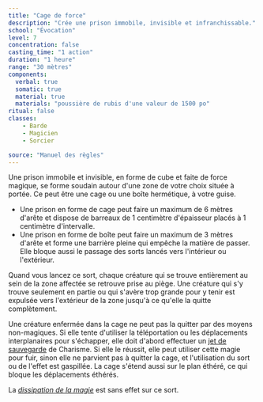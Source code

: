 ```yaml
---
title: "Cage de force"
description: "Crée une prison immobile, invisible et infranchissable."
school: "Évocation"
level: 7
concentration: false
casting_time: "1 action"
duration: "1 heure"
range: "30 mètres"
components:
  verbal: true
  somatic: true
  material: true
  materials: "poussière de rubis d'une valeur de 1500 po"
ritual: false
classes:
    - Barde
    - Magicien
    - Sorcier

source: "Manuel des règles"
---
```

Une prison immobile et invisible, en forme de cube et faite de force magique, se forme soudain autour d'une zone de votre choix située à portée. Ce peut être une cage ou une boîte hermétique, à votre guise.
* Une prison en forme de cage peut faire un maximum de 6 mètres d'arête et dispose de barreaux de 1 centimètre d'épaisseur placés à 1 centimètre d'intervalle.
* Une prison en forme de boîte peut faire un maximum de 3 mètres d'arête et forme une barrière pleine qui empêche la matière de passer. Elle bloque aussi le passage des sorts lancés vers l'intérieur ou l'extérieur.

Quand vous lancez ce sort, chaque créature qui se trouve entièrement au sein de la zone affectée se retrouve prise au piège. Une créature qui s'y trouve seulement en partie ou qui s'avère trop grande pour y tenir est expulsée vers l'extérieur de la zone jusqu'à ce qu'elle la quitte complètement.

Une créature enfermée dans la cage ne peut pas la quitter par des moyens non-magiques. Si elle tente d'utiliser la téléportation ou les déplacements interplanaires pour s'échapper, elle doit d'abord effectuer un [jet de sauvegarde](/utiliser-les-caracteristiques/#jets-de-sauvegarde) de Charisme. Si elle le réussit, elle peut utiliser cette magie pour fuir, sinon elle ne parvient pas à quitter la cage, et l'utilisation du sort ou de l'effet est gaspillée. La cage s'étend aussi sur le plan éthéré, ce qui bloque les déplacements éthérés.

La [_dissipation de la magie_](/grimoire/dissipation-de-la-magie/) est sans effet sur ce sort.
